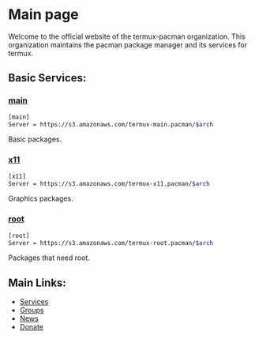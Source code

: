 # Main page
Welcome to the official website of the termux-pacman organization. This organization maintains the pacman package manager and its services for termux.  

## Basic Services:
### [main](https://termux-pacman.github.io/list.html?bucket=https://s3.amazonaws.com/termux-main.pacman)
```bash
[main]
Server = https://s3.amazonaws.com/termux-main.pacman/$arch
```
Basic packages.

### [x11](https://termux-pacman.github.io/list.html?bucket=https://s3.amazonaws.com/termux-x11.pacman)
```bash
[x11]
Server = https://s3.amazonaws.com/termux-x11.pacman/$arch
```
Graphics packages.

### [root](https://termux-pacman.github.io/list.html?bucket=https://s3.amazonaws.com/termux-root.pacman)
```bash
[root]
Server = https://s3.amazonaws.com/termux-root.pacman/$arch
```
Packages that need root.

## Main Links:
- [Services](/list_services)
- [Groups](/list_groups)
- [News](/news)
- [Donate](/donate)
